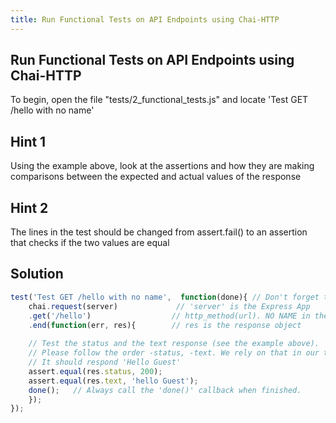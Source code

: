 ```yaml
---
title: Run Functional Tests on API Endpoints using Chai-HTTP
---
```

## Run Functional Tests on API Endpoints using Chai-HTTP

To begin, open the file "tests/2_functional_tests.js" and locate 'Test GET /hello with no name'

## Hint 1

Using the example above, look at the assertions and how they are making comparisons between the expected and actual values of the response

## Hint 2

The lines in the test should be changed from assert.fail() to an assertion that checks if the two values are equal

## Solution

```js
test('Test GET /hello with no name',  function(done){ // Don't forget the callback...
    chai.request(server)             // 'server' is the Express App
    .get('/hello')                  // http_method(url). NO NAME in the query !
    .end(function(err, res){        // res is the response object
    
    // Test the status and the text response (see the example above). 
    // Please follow the order -status, -text. We rely on that in our tests.
    // It should respond 'Hello Guest'
    assert.equal(res.status, 200);
    assert.equal(res.text, 'hello Guest');
    done();   // Always call the 'done()' callback when finished.
    });
});
```